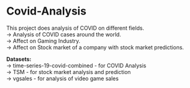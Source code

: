 # Covid-Analysis
This project does analysis of COVID on different fields.  
-> Analysis of COVID cases around the world.  
-> Affect on Gaming Industry.  
-> Affect on Stock market of a company with stock market predictions.  

**Datasets:**  
-> time-series-19-covid-combined - for COVID Analysis  
-> TSM - for stock market analysis and prediction  
-> vgsales - for analysis of video game sales  
